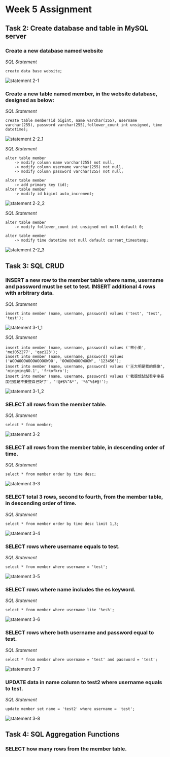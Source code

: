 # Week 5 Assignment

## Task 2: Create database and table in MySQL server
### Create a new database named website
*SQL Statement*  

```MySql
create data base website;
```

![statement 2-1](images/statement_2-1.png)

### Create a new table named member, in the website database, designed as below:
*SQL Statement*  

```MySql
create table member(id bigint, name varchar(255), username varchar(255), password varchar(255),follower_count int unsigned, time datetime);
```

![statement 2-2_1](images/statement_2-2_1.png)  

*SQL Statement*  

```MySql
alter table member
    -> modify column name varchar(255) not null,
    -> modify column username varchar(255) not null,
    -> modify column password varchar(255) not null;
```  
```MySql
alter table member
    -> add primary key (id);
alter table member
    -> modify id bigint auto_increment;
```  

![statement 2-2_2](images/statement_2-2_2.png)  

*SQL Statement*  

```MySql
alter table member
    -> modify follower_count int unsigned not null default 0;
```  
```MySql
alter table member
    -> modify time datetime not null default current_timestamp;
```  

![statement 2-2_3](images/statement_2-2_3.png)  

## Task 3: SQL CRUD
### INSERT a new row to the member table where name, username and password must be set to test. INSERT additional 4 rows with arbitrary data.
*SQL Statement*  

```MySql
insert into member (name, username, password) values ('test', 'test', 'test');
```

![statement 3-1_1](images/statement_3-1_1.png)  

*SQL Statement*  

```MySql
insert into member (name, username, password) values ('林小美', 'mei052277', 'qaz123');
insert into member (name, username, password) values ('WOOWOOOWOOOWOOOOWOO', 'OOWOOWOOOWOOW', '123456');
insert into member (name, username, password) values ('王大明是我的偶像', 'mingmingNO.1', 'frkofkro');
insert into member (name, username, password) values ('我很想試試看字串長度但還是不要整自己好了', '!@#$%^&*', '*&^%$#@!');
```

![statement 3-1_2](images/statement_3-1_2.png)  

### SELECT all rows from the member table.
*SQL Statement*  

```MySql
select * from member;
```

![statement 3-2](images/statement_3-2.png)  

### SELECT all rows from the member table, in descending order of time.
*SQL Statement*  

```MySql
select * from member order by time desc;
```

![statement 3-3](images/statement_3-3.png)  

### SELECT total 3 rows, second to fourth, from the member table, in descending order of time.
*SQL Statement*  

```MySql
select * from member order by time desc limit 1,3;
```

![statement 3-4](images/statement_3-4.png)  

### SELECT rows where username equals to test.
*SQL Statement*  

```MySql
select * from member where username = 'test';
```

![statement 3-5](images/statement_3-5.png)  

### SELECT rows where name includes the es keyword.
*SQL Statement*  

```MySql
select * from member where username like '%es%';
```

![statement 3-6](images/statement_3-6.png)  

### SELECT rows where both username and password equal to test.
*SQL Statement*  

```MySql
select * from member where username = 'test' and password = 'test';
```

![statement 3-7](images/statement_3-7.png)  

### UPDATE data in name column to test2 where username equals to test.
*SQL Statement*  

```MySql
update member set name = 'test2' where username = 'test';
```

![statement 3-8](images/statement_3-8.png)  

## Task 4: SQL Aggregation Functions
### SELECT how many rows from the member table.





